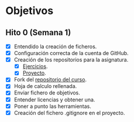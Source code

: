 # Objetivos

## Hito 0 (Semana 1)

* [x] Entendido la creación de ficheros.
* [x] Configuración correcta de la cuenta de GitHub.
* [x] Creación de los repositorios para la asignatura.
  * [x] [Ejercicios](https://github.com/Thejokeri/IV-18-19-Ejercicios).
  * [x] [Proyecto](https://github.com/Thejokeri/IV-18-19-Proyecto).
* [x] Fork del [repositorio del curso](https://github.com/JJ/IV-18-19).
* [x] Hoja de calculo rellenada.
* [x] Enviar fichero de objetivos.
* [x] Entender licencias y obtener una.
* [x] Poner a punto las herramientas.
* [x] Creación del fichero .gitignore en el proyecto.
